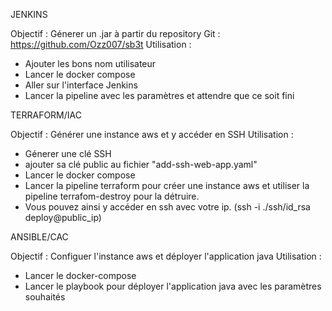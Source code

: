 JENKINS

Objectif : Génerer un .jar à partir du repository Git : https://github.com/Ozz007/sb3t
Utilisation :
- Ajouter les bons nom utilisateur
- Lancer le docker compose
- Aller sur l'interface Jenkins
- Lancer la pipeline avec les paramètres et attendre que ce soit fini

TERRAFORM/IAC

Objectif : Générer une instance aws et y accéder en SSH
Utilisation :
- Génerer une clé SSH
- ajouter sa clé public au fichier "add-ssh-web-app.yaml"
- Lancer le docker compose
- Lancer la pipeline terraform pour créer une instance aws et utiliser la pipeline terrafom-destroy pour la détruire.
- Vous pouvez ainsi y accéder en ssh avec votre ip. (ssh -i ./ssh/id_rsa deploy@public_ip)

ANSIBLE/CAC

Objectif : Configuer l'instance aws et déployer l'application java
Utilisation :
- Lancer le docker-compose
- Lancer le playbook pour déployer l'application java avec les paramètres souhaités